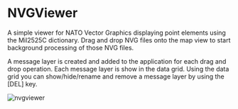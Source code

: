 # NVGViewer
A simple viewer for NATO Vector Graphics displaying point elements using the Mil2525C dictionary.
Drag and drop NVG files onto the map view to start background processing of those NVG files.

A message layer is created and added to the application for each drag and drop operation.
Each message layer is show in the data grid. Using the data grid you can show/hide/rename and remove a message layer by using the [DEL] key.

![nvgviewer](https://cloud.githubusercontent.com/assets/921231/17276489/6f9f3470-572b-11e6-9870-fcb12a5b2dfb.png)
